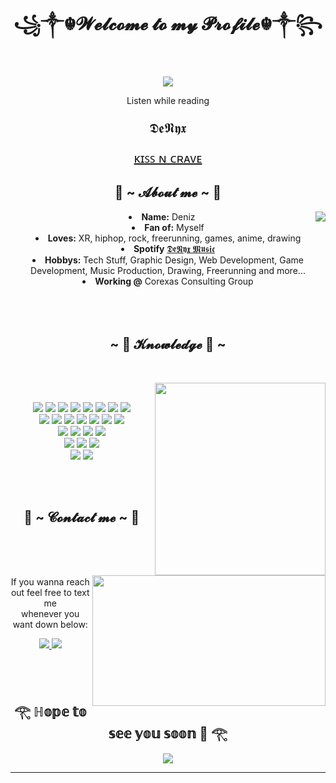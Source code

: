 <body>
  <center>
<h1 align="center">꧁༒☬𝓦𝓮𝓵𝓬𝓸𝓶𝓮 𝓽𝓸 𝓶𝔂 𝓟𝓻𝓸𝓯𝓲𝓵𝓮☬༒꧂</h1>
<br>
<div align="center">
<!-- <a href="https://discord.com/users/202740603790819328" > -->
 <!-- <img src="https://media1.giphy.com/media/eWODUP1UxnzGM/giphy.gif?cid=ecf05e47hecdfpwfsm5xuuvprejd8l8qm5wqm8rg035fy916&ep=v1_gifs_search&rid=giphy.gif&ct=g"  /> -->
  <img src="https://media2.giphy.com/media/v1.Y2lkPTc5MGI3NjExYWM3OTk0OHRnajNiZWJqa3BkbXhjajMyMzRhcWR4dXJjNzFsM2Z5NSZlcD12MV9pbnRlcm5hbF9naWZfYnlfaWQmY3Q9Zw/28XNSibg5rwrWq3HIq/giphy.gif" />
  <br>
  <p>Listen while reading</p>
  <p style="font-size:22px;">𝕯𝖊𝕹𝖞𝖝</p>
<p><a style="font-size:20px;" href="https://open.spotify.com/track/55phMMJiqMhc3IRlJvERPD?si=06b0919c5f134bd2">ᴋɪꜱꜱ ɴ ᴄʀᴀᴠᴇ</a><p>
<h2 align="center"> 🌠 ~ 𝓐𝓫𝓸𝓾𝓽 𝓶𝓮 ~ 🌠 </h2>
  <div align="center">
<!-- <img src="https://media.tenor.com/3OGmmJGewX4AAAAC/eyvallah-eyv.gif" align="right"> -->
    <img src="https://media2.giphy.com/media/v1.Y2lkPTc5MGI3NjExdmwxdDc1YXkyb3d6ZXB0dDQwZm1lcHZzazMwaDZ6MjdsaW8zdWQycCZlcD12MV9pbnRlcm5hbF9naWZfYnlfaWQmY3Q9Zw/UXYgWtFBODGX0aIgGK/giphy.gif" align="right" />
  </div>
<li>
 <b>Name:</b> Deniz
</li>
<li>
<b>Fan of:</b> Myself
</li>
<li>
<b>Loves:</b> XR, hiphop, rock, freerunning, games, anime, drawing
</li>
<li>
<b>Spotify</b> <a href="https://open.spotify.com/artist/47ZBZVm19GxKldrBG5Yno8?si=3I6KFOVATGmnl0dUEQo3yQ">𝕯𝖊𝕹𝖞𝖝 𝕸𝖚𝖘𝖎𝖈</a>
</li>
<li>
<b>Hobbys:</b> Tech Stuff, Graphic Design, Web Development, Game Development, Music Production, Drawing, Freerunning and more...
</li>
<li>
<b>Working @</b> Corexas Consulting Group
</li>
<br><br><br>
</div>
<div>
<h2 align="center">            ~ 📇 𝓚𝓷𝓸𝔀𝓵𝓮𝓭𝓰𝓮 📇 ~</h2>
 <br>
<p>
  <div align="center">
<!-- <img src="https://media.tenor.com/6SVxuCbl2YIAAAAC/recep-ivedik-recep-sihir.gif" align="right" width="373.5px" height="208.5px"> -->
    <img src="https://media4.giphy.com/media/v1.Y2lkPTc5MGI3NjExMTI4ZDgwcWk4NWdlMmt5ZncwcXJoYWQ5djQzcXl3cjdibmgycWM5dSZlcD12MV9pbnRlcm5hbF9naWZfYnlfaWQmY3Q9Zw/tzD7KF8Cy8bCsnhqFB/giphy.gif" align="right" width="273.5px" height="308.5px"/>
  </div>
</div>
<div>
  <br>
  <p align="center">
    <img src="https://img.shields.io/badge/c-%2300599C.svg?style=for-the-badge&logo=c&logoColor=white"/>
    <img src="https://img.shields.io/badge/-Arduino-00979D?style=for-the-badge&logo=Arduino&logoColor=white"/>
    <img src="https://img.shields.io/badge/c%23-%23239120.svg?style=for-the-badge&logo=c-sharp&logoColor=white"/>
    <img src="https://img.shields.io/badge/css3-%231572B6.svg?style=for-the-badge&logo=css3&logoColor=white"/>
    <img src="https://img.shields.io/badge/html5-%23E34F26.svg?style=for-the-badge&logo=html5&logoColor=white"/>
    <img src="https://img.shields.io/badge/javascript-%23323330.svg?style=for-the-badge&logo=javascript&logoColor=%23F7DF1E"/>
    <img src="https://img.shields.io/badge/typescript-%23007ACC.svg?style=for-the-badge&logo=typescript&logoColor=white"/>
    <img src="https://img.shields.io/badge/python-3670A0?style=for-the-badge&logo=python&logoColor=ffdd54"/>
    <br>
    <img src="https://img.shields.io/badge/node.js%20-%2343853D.svg?&style=for-the-badge&logo=node.js&logoColor=white"/>
    <img src="https://img.shields.io/badge/.NET-5C2D91?style=for-the-badge&logo=.net&logoColor=white"/>
    <img src="https://img.shields.io/badge/Electron-191970?style=for-the-badge&logo=Electron&logoColor=white"/>
    <img src="https://img.shields.io/badge/expo-1C1E24?style=for-the-badge&logo=expo&logoColor=#D04A37"/>
    <img src="https://img.shields.io/badge/express.js-%23404d59.svg?style=for-the-badge&logo=express&logoColor=%2361DAFB"/>
    <img src="https://img.shields.io/badge/react-%2320232a.svg?style=for-the-badge&logo=react&logoColor=%2361DAFB"/>
    <img src="https://img.shields.io/badge/react_native-%2320232a.svg?style=for-the-badge&logo=react&logoColor=%2361DAFB"/>
    <br>
    <img src="https://img.shields.io/badge/adobe%20photoshop-%2331A8FF.svg?style=for-the-badge&logo=adobe%20photoshop&logoColor=white"/>
    <img src="https://img.shields.io/badge/Adobe%20After%20Effects-9999FF.svg?style=for-the-badge&logo=Adobe%20After%20Effects&logoColor=white"/>
    <img src="https://img.shields.io/badge/Adobe%20XD-470137?style=for-the-badge&logo=Adobe%20XD&logoColor=#FF61F6"/>
    <img src="https://img.shields.io/badge/figma-%23F24E1E.svg?style=for-the-badge&logo=figma&logoColor=white"/>
    <br>
    <img src="https://img.shields.io/badge/Firebase-039BE5?style=for-the-badge&logo=Firebase&logoColor=white"/>
    <img src="https://img.shields.io/badge/MongoDB-%234ea94b.svg?style=for-the-badge&logo=mongodb&logoColor=white"/>
    <img src="https://img.shields.io/badge/mysql-%2300f.svg?style=for-the-badge&logo=mysql&logoColor=white"/>
    <br>
    <img src="https://img.shields.io/badge/AWS-%23FF9900.svg?style=for-the-badge&logo=amazon-aws&logoColor=white"/>
    <img src="https://img.shields.io/badge/azure-%230072C6.svg?style=for-the-badge&logo=microsoftazure&logoColor=white"/>
    <br>
    <br>
</p>
<br>
<h2 align="center">           📝 ~ 𝓒𝓸𝓷𝓽𝓪𝓬𝓽 𝓶𝓮 ~ 📝</h2>
  <div align="center">
<!-- <img src="https://media.tenor.com/4wJb9D4hkjQAAAAd/recep-ivedik1-recep-ivedik.gif" align="right" width="373.5px" height="208.5px"> -->
    <img src="https://media3.giphy.com/media/v1.Y2lkPTc5MGI3NjExMmVsbG84M21pbmFzbWIwc3o0c2x2emc5YmxiaXUzNGMza2g2bDBrciZlcD12MV9pbnRlcm5hbF9naWZfYnlfaWQmY3Q9Zw/3pxSZ3JBsHUpvB4gm6/giphy.gif" align="right" width="373.5px" height="208.5px"/>
  </div>
<br>
  <br/>
  <br/>
<p align="center">If you wanna reach out feel free to text me<br>
whenever you want down below:</p>
<p align="center"><a href="https://www.instagram.com/deniz_yunus.gogus/" target="_blank">
  <img src="https://img.shields.io/badge/Deniz Yunus Göğüş-%23E4405F.svg?style=for-the-badge&logo=Instagram&logoColor=white"/>
</a>
<a href="https://www.linkedin.com/in/deniz-yunus-gogus/" target="_blank">
  <img src="https://img.shields.io/badge/Deniz Yunus Göğüş-%230077B5.svg?style=for-the-badge&logo=linkedin&logoColor=white"/>
</a>
  <br/>
  <br/>
</p>
</div>
<br>
<div>
<h2 align="center">𓂀 ℍ𝕠𝕡𝕖 𝕥𝕠 𝕤𝕖𝕖 𝕪𝕠𝕦 𝕤𝕠𝕠𝕟 🙂 𓂀</h2>
<div align="center">
<!--<img src="https://media.tenor.com/4eVnRwH2VW0AAAAd/recep-recep-ivedik.gif">-->
  <img src="https://media3.giphy.com/media/v1.Y2lkPTc5MGI3NjExczc2eDNqZnZzaWI4bDhlYmM4bW1vcGRiOGxuN2M4N2ozcGh1cW1lYyZlcD12MV9pbnRlcm5hbF9naWZfYnlfaWQmY3Q9Zw/XmMWF7D6kNiHeI9Hx8/giphy.gif" />
</div>
<hr>
</div>
    </center>
</body>
